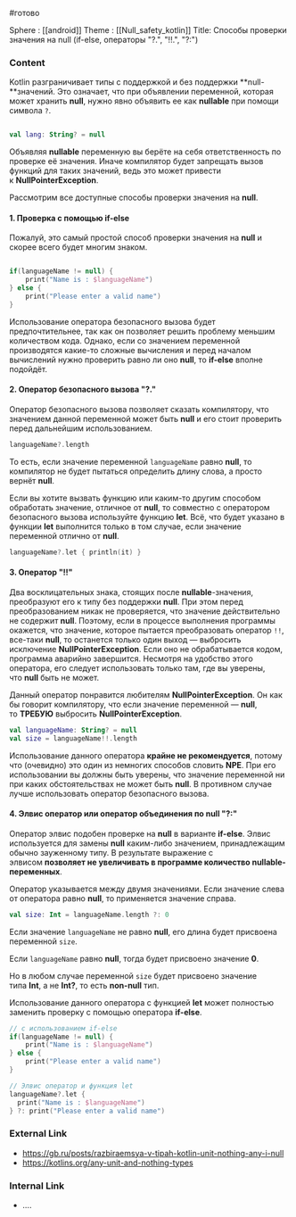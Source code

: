 #готово 

Sphere : [[android]]
Theme : [[Null_safety_kotlin]]
Title: Способы проверки значения на null (if-else, операторы "?.", "!!.", "?:")

### Content
Kotlin разграничивает типы с поддержкой и без поддержки **null-**значений. Это означает, что при объявлении переменной, которая может хранить **null**, нужно явно объявить ее как **nullable** при помощи символа `?`.

```kotlin

val lang: String? = null
```

Объявляя **nullable** переменную вы берёте на себя ответственность по проверке её значения. Иначе компилятор будет запрещать вызов функций для таких значений, ведь это может привести к **NullPointerException**.

Рассмотрим все доступные способы проверки значения на **null**.

#### 1. Проверка с помощью if-else

Пожалуй, это самый простой способ проверки значения на **null** и скорее всего будет многим знаком.

```kotlin

if(languageName != null) {
    print("Name is : $languageName")
} else {
    print("Please enter a valid name")
}
```

Использование оператора безопасного вызова будет предпочтительнее, так как он позволяет решить проблему меньшим количеством кода. Однако, если со значением переменной производятся какие-то сложные вычисления и перед началом вычислений нужно проверить равно ли оно **null**, то **if-else** вполне подойдёт.

#### 2. Оператор безопасного вызова "?."

Оператор безопасного вызова позволяет сказать компилятору, что значением данной переменной может быть **null** и его стоит проверить перед дальнейшим использованием.

```kotlin
languageName?.length
```

То есть, если значение переменной `languageName` равно **null**, то компилятор не будет пытаться определить длину слова, а просто вернёт **null**.

Если вы хотите вызвать функцию или каким-то другим способом обработать значение, отличное от **null**, то совместно с оператором безопасного вызова используйте функцию **let**. Всё, что будет указано в функции **let** выполнится только в том случае, если значение переменной отлично от **null**.

```kotlin
languageName?.let { println(it) }
```

#### 3. Оператор "!!"

Два восклицательных знака, стоящих после **nullable**-значения, преобразуют его к типу без поддержки **null**. При этом перед преобразованием никак не проверяется, что значение действительно не содержит **null**. Поэтому, если в процессе выполнения программы окажется, что значение, которое пытается преобразовать оператор `!!`, все-таки **null**, то останется только один выход — выбросить исключение **NullPointerException**. Если оно не обрабатывается кодом, программа аварийно завершится. Несмотря на удобство этого оператора, его следует использовать только там, где вы уверены, что **null** быть не может.

Данный оператор понравится любителям **NullPointerException**. Он как бы говорит компилятору, что если значение переменной — **null**, то **ТРЕБУЮ** выбросить **NullPointerException**.

```kotlin
val languageName: String? = null
val size = languageName!!.length
```

Использование данного оператора **крайне не рекомендуется**, потому что (очевидно) это один из немногих способов словить **NPE**. При его использовании вы должны быть уверены, что значение переменной ни при каких обстоятельствах не может быть **null**. В противном случае лучше использовать оператор безопасного вызова.

#### 4. Элвис оператор или оператор объединения по null "?:"

Оператор элвис подобен проверке на **null** в варианте **if-else**. Элвис используется для замены **null** каким-либо значением, принадлежащим обычно зауженному типу. В результате выражение с элвисом **позволяет не увеличивать в программе количество nullable-переменных**.

Оператор указывается между двумя значениями. Если значение слева от оператора равно **null**, то применяется значение справа.

```kotlin
val size: Int = languageName.length ?: 0
```

Если значение `languageName` не равно **null**, его длина будет присвоена переменной `size`.

Если `languageName` равно **null**, тогда будет присвоено значение **0**.

Но в любом случае переменной `size` будет присвоено значение типа **Int**, а не **Int?**, то есть **non-null** тип.

Использование данного оператора с функцией **let** может полностью заменить проверку с помощью оператора **if-else**.

```kotlin
// с использованием if-else
if(languageName != null) {
    print("Name is : $languageName")
} else {
    print("Please enter a valid name")
}

// Элвис оператор и функция let
languageName?.let {
  print("Name is : $languageName")
} ?: print("Please enter a valid name")
```

### External Link

- https://gb.ru/posts/razbiraemsya-v-tipah-kotlin-unit-nothing-any-i-null
- https://kotlins.org/any-unit-and-nothing-types

### Internal Link

- ....